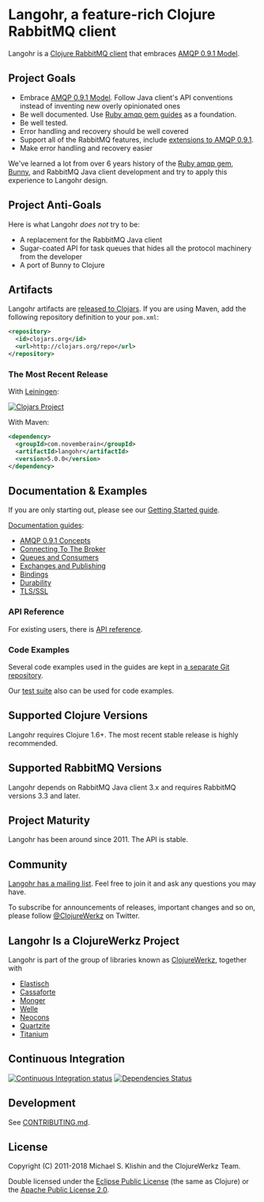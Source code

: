 # Langohr, a feature-rich Clojure RabbitMQ client

Langohr is a [Clojure RabbitMQ client](http://clojurerabbitmq.info) that embraces [AMQP 0.9.1 Model](http://www.rabbitmq.com/tutorials/amqp-concepts.html).


## Project Goals

 * Embrace [AMQP 0.9.1 Model](http://www.rabbitmq.com/tutorials/amqp-concepts.html). Follow Java client's API conventions instead of inventing new overly opinionated ones
 * Be well documented. Use [Ruby amqp gem guides](http://rubyamqp.info) as a foundation.
 * Be well tested.
 * Error handling and recovery should be well covered
 * Support all of the RabbitMQ features, include [extensions to AMQP 0.9.1](http://www.rabbitmq.com/extensions.html).
 * Make error handling and recovery easier

We've learned a lot from over 6 years history of the [Ruby amqp
gem](http://rubyamqp.info), [Bunny](http://rubybunny.info), and RabbitMQ Java
client development and try to apply this experience to Langohr design.

## Project Anti-Goals

Here is what Langohr *does not* try to be:

 * A replacement for the RabbitMQ Java client
 * Sugar-coated API for task queues that hides all the protocol machinery from the developer
 * A port of Bunny to Clojure


## Artifacts

Langohr artifacts are [released to Clojars](https://clojars.org/com.novemberain/langohr). If you are using Maven, add the following repository
definition to your `pom.xml`:

``` xml
<repository>
  <id>clojars.org</id>
  <url>http://clojars.org/repo</url>
</repository>
```

### The Most Recent Release

With [Leiningen](http://leiningen.org):

[![Clojars Project](http://clojars.org/com.novemberain/langohr/latest-version.svg)](http://clojars.org/com.novemberain/langohr)


With Maven:

``` xml
<dependency>
  <groupId>com.novemberain</groupId>
  <artifactId>langohr</artifactId>
  <version>5.0.0</version>
</dependency>
```


## Documentation & Examples

If you are only starting out, please see our [Getting Started guide](http://clojurerabbitmq.info/articles/getting_started.html).

[Documentation guides](http://clojurerabbitmq.info):

 * [AMQP 0.9.1 Concepts](http://www.rabbitmq.com/tutorials/amqp-concepts.html)
 * [Connecting To The Broker](http://clojurerabbitmq.info/articles/connecting.html)
 * [Queues and Consumers](http://clojurerabbitmq.info/articles/queues.html)
 * [Exchanges and Publishing](http://clojurerabbitmq.info/articles/exchanges.html)
 * [Bindings](http://clojurerabbitmq.info/articles/bindings.html)
 * [Durability](http://clojurerabbitmq.info/articles/durability.html)
 * [TLS/SSL](http://clojurerabbitmq.info/articles/tls.html)


### API Reference

For existing users, there is [API reference](http://https://michaelklishin.github.io/langohr/index.html).


### Code Examples

Several code examples used in the guides are kept in [a separate Git repository](https://github.com/clojurewerkz/langohr.examples).

Our [test suite](https://github.com/michaelklishin/langohr/tree/master/test/langohr/test) also can be used for code examples.


## Supported Clojure Versions

Langohr requires Clojure 1.6+. The most recent
stable release is highly recommended.


## Supported RabbitMQ Versions

Langohr depends on RabbitMQ Java client 3.x and requires
RabbitMQ versions 3.3 and later.


## Project Maturity

Langohr has been around since 2011. The API is stable.



## Community

[Langohr has a mailing
list](https://groups.google.com/forum/#!forum/clojure-rabbitmq). Feel
free to join it and ask any questions you may have.

To subscribe for announcements of releases, important changes and so
on, please follow [@ClojureWerkz](https://twitter.com/#!/clojurewerkz)
on Twitter.


## Langohr Is a ClojureWerkz Project

Langohr is part of the group of libraries known as [ClojureWerkz](http://clojurewerkz.org), together with

 * [Elastisch](https://clojureelasticsearch.info)
 * [Cassaforte](https://clojurecassandra.info)
 * [Monger](https://clojuremongodb.info)
 * [Welle](https://clojureriak.info)
 * [Neocons](https://clojureneo4j.info)
 * [Quartzite](https://clojurequartz.info)
 * [Titanium](https://titanium.clojurewerkz.org)



## Continuous Integration

[![Continuous Integration status](https://secure.travis-ci.org/michaelklishin/langohr.png)](http://travis-ci.org/michaelklishin/langohr)
[![Dependencies Status](http://jarkeeper.com/michaelklishin/langohr/status.png)](http://jarkeeper.com/michaelklishin/langohr)


## Development

See [CONTRIBUTING.md](https://github.com/michaelklishin/langohr/blob/master/CONTRIBUTING.md).


## License

Copyright (C) 2011-2018 Michael S. Klishin and the ClojureWerkz Team.

Double licensed under the [Eclipse Public License](http://www.eclipse.org/legal/epl-v10.html) (the same as Clojure) or
the [Apache Public License 2.0](http://www.apache.org/licenses/LICENSE-2.0.html).

